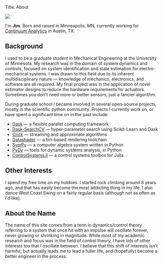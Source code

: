 Title: About

<img class="avatar" src="http://avatars3.githubusercontent.com/u/2783717?s=200" />

I'm **Jim**. Born and raised in Minneapolis, MN, currently working for
[Continuum Analytics](https://www.continuum.io/) in Austin, TX.

## Background

I used to be a graduate student in Mechanical Engineering at the University of
Minnesota. My research was in the domain of system dynamics and controls,
focused on system identification and state estimation for electro-mechanical
systems. I was drawn to this field due to its inherent multidisciplinary nature
&mdash; knowledge of mechanics, electronics, and software are all required.
My final project was in the application of novel estimator designs to
reduce the hardware requirements for actuators. Sometimes you don't need more
or better sensors, just a fancier algorithm.

During graduate school I became involved in several open-source projects,
mostly in the scientific python community. Projects I currently work on, or
have spent a significant time on in the past include:

- [Dask](http://dask.pydata.org/en/latest/) &mdash; a flexible parallel computing framework
- [Dask-SearchCV](https://github.com/dask/dask-searchcv) &mdash; hyper-parameter search using Scikit-Learn and Dask
- [Crick](https://github.com/jcrist/crick/) &mdash; streaming and approximate algorithms
- [Datashader](https://github.com/bokeh/datashader) &mdash; a bin-based rendering toolchain
- [SymPy](http://sympy.org) &mdash; a computer algebra system written in Python
- [PyDy](https://github.com/pydy/pydy) &mdash; tools for dynamic systems analysis, in Python
- [ControlSystems.jl](https://github.com/JuliaControl/ControlSystems.jl) &mdash; a control systems toolbox for Julia

## Other Interests

I spend my free time on my hobbies. I started rock climbing around 8 years ago,
and that has easily become the most addicting thing in my life.  I also dance
West Coast Swing on a fairly regular basis (although not as often as I'd like).

## About the Name

The name of this site comes from a term in dynamics/control theory referring to
a system that once hit with an impulse will oscillate forever, never growing or
shrinking in magnitude. While most of my academic research and focus was in the
field of control theory, I have *lots* of other interests too that I oscillate
between. I believe that this shift of interests isn't harmful, but actually
leads me to lead a fuller life, and (hopefully) become a better engineer in the
process.

